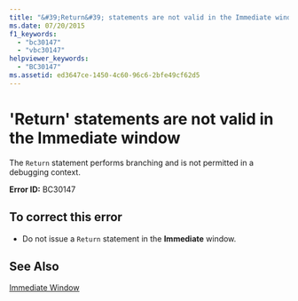 ```yaml
---
title: "&#39;Return&#39; statements are not valid in the Immediate window"
ms.date: 07/20/2015
f1_keywords: 
  - "bc30147"
  - "vbc30147"
helpviewer_keywords: 
  - "BC30147"
ms.assetid: ed3647ce-1450-4c60-96c6-2bfe49cf62d5
---
```

# &#39;Return&#39; statements are not valid in the Immediate window
The `Return` statement performs branching and is not permitted in a debugging context.  
  
 **Error ID:** BC30147  
  
## To correct this error  
  
-   Do not issue a `Return` statement in the **Immediate** window.  
  
## See Also  
 [Immediate Window](/visualstudio/ide/reference/immediate-window)
